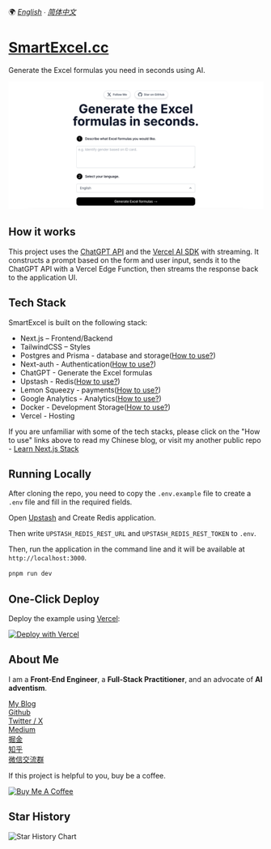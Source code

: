 🌍 *[English](README.md) ∙ [简体中文](README-zh.md)*


# [SmartExcel.cc](https://www.smartExcel.cc/)

Generate the Excel formulas you need in seconds using AI.

[![Generate the Excel formulas](./public/screenshot.png)](https://www.smartExcel.cc/)

## How it works

This project uses the [ChatGPT API](https://openai.com/api/) and the [Vercel AI SDK](https://sdk.vercel.ai/docs) with streaming. It constructs a prompt based on the form and user input, sends it to the ChatGPT API with a Vercel Edge Function, then streams the response back to the application UI.

## Tech Stack 

SmartExcel is built on the following stack:

- Next.js – Frontend/Backend
- TailwindCSS – Styles
- Postgres and Prisma - database and storage([How to use?](https://weijunext.com/article/061d8cd9-fcf3-4d9e-bd33-e257bc4f9989))
- Next-auth - Authentication([How to use?](https://weijunext.com/article/061d8cd9-fcf3-4d9e-bd33-e257bc4f9989)) 
- ChatGPT - Generate the Excel formulas
- Upstash - Redis([How to use?](https://weijunext.com/article/6510121c-90da-4d20-85a1-72cbbdb3983b))
- Lemon Squeezy - payments([How to use?](https://weijunext.com/article/integrate-lemonsqueezy-api))
- Google Analytics - Analytics([How to use?](https://weijunext.com/article/979b9033-188c-4d88-bfff-6cf74d28420d))
- Docker - Development Storage([How to use?](https://weijunext.com/article/b33a5545-fd26-47a6-8641-3c7467fb3910))
- Vercel - Hosting

If you are unfamiliar with some of the tech stacks, please click on the "How to use" links above to read my Chinese blog, or visit my another public repo - [Learn Next.js Stack](https://github.com/weijunext/nextjs-learn-demos)


## Running Locally

After cloning the repo, you need to copy the `.env.example` file to create a `.env` file and fill in the required fields.

Open [Upstash](https://upstash.com/) and Create Redis application.

Then write `UPSTASH_REDIS_REST_URL` and `UPSTASH_REDIS_REST_TOKEN` to `.env`.

Then, run the application in the command line and it will be available at `http://localhost:3000`.

```bash
pnpm run dev
```

## One-Click Deploy

Deploy the example using [Vercel](https://vercel.com?utm_source=github&utm_medium=readme&utm_campaign=vercel-examples):

[![Deploy with Vercel](https://vercel.com/button)](https://vercel.com/new/clone?repository-url=https://github.com/weijunext/smart-excel-ai&project-name=&repository-name=smart-excel-ai&demo-title=SmartExcel&demo-description=Generate%20the%20Excel%20formulas%20you%20need%20in%20seconds%20using%20AI.&demo-url=https://smartexcel.cc&demo-image=https://smartexcel.cc/opengraph-image.png)

## About Me
I am a **Front-End Engineer**, a **Full-Stack Practitioner**, and an advocate of **AI adventism**.

[My Blog](https://weijunext.com)  
[Github](https://github.com/weijunext)  
[Twitter / X](https://twitter.com/weijunext)  
[Medium](https://medium.com/@weijunext)  
[掘金](https://juejin.cn/user/26044008768029)  
[知乎](https://www.zhihu.com/people/mo-mo-mo-89-12-11)  
[微信交流群](https://weijunext.com/make-a-friend)  

If this project is helpful to you, buy be a coffee.

<a href="https://www.buymeacoffee.com/weijunextz" target="_blank"><img src="https://cdn.buymeacoffee.com/buttons/v2/default-yellow.png" alt="Buy Me A Coffee" style="height: 41px !important;width: 174px !important;" ></a>

## Star History

![Star History Chart](https://api.star-history.com/svg?repos=weijunext/smart-excel-ai&type=Date)
